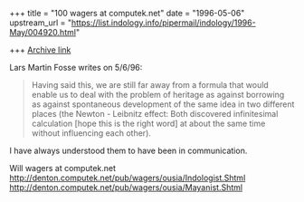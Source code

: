 +++
title = "100 wagers at computek.net"
date = "1996-05-06"
upstream_url = "https://list.indology.info/pipermail/indology/1996-May/004920.html"

+++
[Archive link](https://list.indology.info/pipermail/indology/1996-May/004920.html)

Lars Martin Fosse writes on 5/6/96:

> Having said this, we are still far away from a formula that would enable us
> to deal with the problem of heritage as against borrowing as against
> spontaneous development of the same idea in two different places (the
> Newton - Leibnitz effect: Both discovered infinitesimal calculation [hope
> this is the right word] at about the same time without influencing each
> other).

I have always understood them to have been in communication.



Will wagers at computek.net
http://denton.computek.net/pub/wagers/ousia/Indologist.Shtml
http://denton.computek.net/pub/wagers/ousia/Mayanist.Shtml






